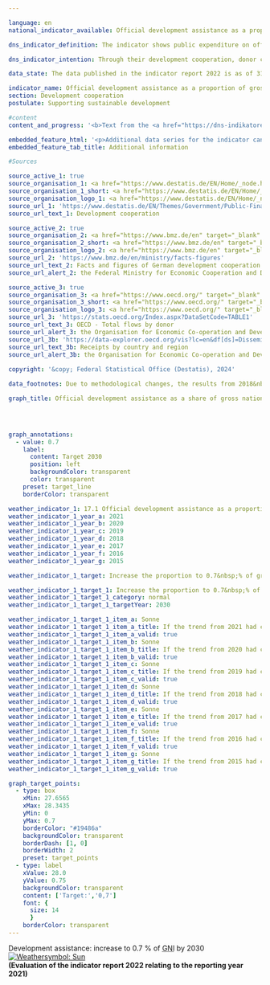 ```yaml
---

language: en        
national_indicator_available: Official development assistance as a proportion of gross national income        

dns_indicator_definition: The indicator shows public expenditure on official development assistance (<abbr title="Official development assistance" tabindex="0">ODA</abbr>) as a percentage of gross national income (<abbr title="Gross national income" tabindex="0">GNI</abbr>). Since 2018, it has been calculated using the grant-equivalent method.        

dns_indicator_intention: Through their development cooperation, donor countries play a role in reducing global poverty, preventing humanitarian need, safeguarding peace, achieving democracy, making globalisation fair and protecting the environment. To live up to that responsibility, the Federal Government has committed itself to the target, originally set by the <abbr title="United Nations" tabindex="0">UN</abbr> General Assembly in 1970, of raising its <abbr title="Official development assistance" tabindex="0">ODA</abbr> expenditure to 0.7&nbsp;% of its <abbr title="Gross national income" tabindex="0">GNI</abbr>. For the indicator maintained in the German strategy for sustainable development, the aim is to reach that target by the year 2030.        

data_state: The data published in the indicator report 2022 is as of 31 October 2022. The data shown on this platform is updated regularly, so that more current data may be available online than published in the <a href="https://dns-indikatoren.de/assets/Publikationen/Indikatorenberichte/2022.pdf">indicator report 2022</a>.        

indicator_name: Official development assistance as a proportion of gross national income        
section: Development cooperation        
postulate: Supporting sustainable development        

#content         
content_and_progress: '<b>Text from the <a href="https://dns-indikatoren.de/assets/Publikationen/Indikatorenberichte/2022.pdf">Indicator Report 2022&nbsp;</a></b><br><br>The data on which the indicator is based are the statistics on German official development assistance which are compiled by the Federal Statistical Office on behalf of the Federal Ministry for Economic Cooperation and Development. Whether a flow is counted as <abbr title="Official development assistance" tabindex="0">ODA</abbr> is determined by guidelines issued by the <abbr title="Organisation for Economic Co-operation and Development" tabindex="0">OECD</abbr> Development Assistance Committee (<abbr title="Development Assistance Committee" tabindex="0">DAC</abbr>). <abbr title="Official development assistance" tabindex="0">ODA</abbr> comprises public funds spent in order to advance the economic and social development of developing countries. It primarily includes expenditure for financial and technical cooperation with developing countries, humanitarian aid and development-cooperation contributions to multilateral institutions such as the United Nations, the European Union, the World Bank or regional development banks. Under certain conditions, spending on peace missions, debt relief and certain items of development expenditure in the donor country&nbsp;–&nbsp;such as tuition costs for students from developing countries, domestic spending on refugees and funding for development-related research&nbsp;–&nbsp;can also be counted as <abbr title="Official development assistance" tabindex="0">ODA</abbr>. The <abbr title="Development Assistance Committee" tabindex="0">DAC</abbr> also defines the list of developing countries eligible for <abbr title="Official development assistance" tabindex="0">ODA</abbr>. This includes the least developed countries (<abbr title="Least developed countries" tabindex="0">LDCs</abbr>) as well as other countries with low and medium per capita <abbr title="Gross national income" tabindex="0">GNI</abbr>. The list is consistently updated, such that changes in the indicator may therefore be the result of one or more countries being added to or removed from the list.<br><br>In 2018, there was a change in the way <abbr title="Official development assistance" tabindex="0">ODA</abbr> loans (<abbr title="that is to say (id est)" tabindex="0">i.e.</abbr> loans, bonds and debt reliefs) are evaluated, in that the previous net-flows principle was replaced by the grant-equivalent method. In this method, only the grant element of an <abbr title="Official development assistance" tabindex="0">ODA</abbr> loan is determined by the interest rate and duration, among others, and is counted as <abbr title="Official development assistance" tabindex="0">ODA</abbr>. The intention behind the new methodology is to make <abbr title="Official development assistance" tabindex="0">ODA</abbr> grants and <abbr title="Official development assistance" tabindex="0">ODA</abbr> loans comparable.<br><br>As calculated using the new method, Germany’s <abbr title="Official development assistance" tabindex="0">ODA</abbr> came to 27.3&nbsp;billion euros (provisional results) in 2021, slightly higher than the 25.2&nbsp;billion euros recorded for 2020. <abbr title="Official development assistance" tabindex="0">ODA</abbr> in 2021&nbsp;accounted for 0.74&nbsp;% of Germany’s <abbr title="Gross national income" tabindex="0">GNI</abbr> (2020: 0.73&nbsp;%). Hence, the target of 0.70&nbsp;% was reached in 2020&nbsp;and 2021. For comparison, net <abbr title="Official development assistance" tabindex="0">ODA</abbr> spending (using the evaluation method that was standard until 2017) came to around 26.6&nbsp;billion euros in 2021. While the <abbr title="Gross national income" tabindex="0">GNI</abbr> increased by a factor of 1.5&nbsp;compared to 2010, net <abbr title="Official development assistance" tabindex="0">ODA</abbr> trebled in the same period.<br><br>On the international scale, in 2021&nbsp;Germany was once again the second-largest contributor in absolute terms, after the United States and ahead of Japan (provisional figures). However, the <abbr title="Official development assistance" tabindex="0">ODA</abbr>-ratio for the United States was at 0.18&nbsp;% below the average of the <abbr title="Development Assistance Committee" tabindex="0">DAC</abbr> countries (0.33&nbsp;%). Germany had the fourth-highest ODA:GNI ratio among the 29&nbsp;members of the <abbr title="Development Assistance Committee" tabindex="0">DAC</abbr>. According to the provisional figures for 2021, the international target of 0.70&nbsp;% was met by four <abbr title="Development Assistance Committee" tabindex="0">DAC</abbr> countries: Luxembourg (0.99&nbsp;%), Norway (0.93&nbsp;%), Sweden (0.92&nbsp;%), and Denmark (0.70&nbsp;%).<br><br>In addition to official development cooperation, private funds are also provided by such organisations as churches, foundations and associations. These chiefly take the form of contributions and donations. This private development cooperation, which does not affect the <abbr title="Official development assistance" tabindex="0">ODA</abbr> figures, amounted to 1.3&nbsp;billion euros in 2020, the equivalent of a 0.04&nbsp;% share of <abbr title="Gross national income" tabindex="0">GNI</abbr>. Private direct investment in developing countries came to 1.9&nbsp;billion euros in 2020.'        

embedded_feature_html: '<p>Additional data series for the indicator can be found <a href="https://dnsTestEnvironment.github.io/dns-indicators/public/AddInfos/en/17_1.pdf" target="_blank" >here</a>.</p><br><small>Note: You can display the PDF document directly in your browser or download the PDF document and open it with a PDF reader of your choice. We will be happy to advise you.</small>'
embedded_feature_tab_title: Additional information        

#Sources        

source_active_1: true
source_organisation_1: <a href="https://www.destatis.de/EN/Home/_node.html" target="_blank">Federal Statistical Office</a>
source_organisation_1_short: <a href="https://www.destatis.de/EN/Home/_node.html" target="_blank">Federal Statistical Office</a>
source_organisation_logo_1: <a href="https://www.destatis.de/EN/Home/_node.html" target="_blank"><img src="https://dnsTestEnvironment.github.io/dns-indicators/public/OrgImgEn/destatis.png" alt="Federal Statistical Office" title=" Click here to visit the homepage of the organizationFederal Statistical Office" style="height:60px; width:148px; border:transparent"/></a>
source_url_1: 'https://www.destatis.de/EN/Themes/Government/Public-Finance/Development-Cooperation/_node.html'
source_url_text_1: Development cooperation

source_active_2: true
source_organisation_2: <a href="https://www.bmz.de/en" target="_blank" onclick="return confirm_alert('the Federal Ministry for Economic Cooperation and Development', 'En')">Federal Ministry for Economic Cooperation and Development</a>
source_organisation_2_short: <a href="https://www.bmz.de/en" target="_blank" onclick="return confirm_alert('the Federal Ministry for Economic Cooperation and Development', 'En')">Federal Ministry for Economic Cooperation and Development</a>
source_organisation_logo_2: <a href="https://www.bmz.de/en" target="_blank" onclick="return confirm_alert('the Federal Ministry for Economic Cooperation and Development', 'En')"><img src="https://dnsTestEnvironment.github.io/dns-indicators/public/OrgImgEn/bmz.png" alt="Federal Ministry for Economic Cooperation and Development" title=" Click here to visit the homepage of the organizationFederal Ministry for Economic Cooperation and Development" style="height:60px; width:148px; border:transparent"/></a>
source_url_2: 'https://www.bmz.de/en/ministry/facts-figures'
source_url_text_2: Facts and figures of German development cooperation
source_url_alert_2: the Federal Ministry for Economic Cooperation and Development

source_active_3: true
source_organisation_3: <a href="https://www.oecd.org/" target="_blank" onclick="return confirm_alert('the Organisation for Economic Co-operation and Development', 'En')">Organisation for Economic Co-operation and Development</a>
source_organisation_3_short: <a href="https://www.oecd.org/" target="_blank" onclick="return confirm_alert('the Organisation for Economic Co-operation and Development', 'En')">Organisation for Economic Co-operation and Development</a>
source_organisation_logo_3: <a href="https://www.oecd.org/" target="_blank" onclick="return confirm_alert('the Organisation for Economic Co-operation and Development', 'En')"><img src="https://dnsTestEnvironment.github.io/dns-indicators/public/OrgImgEn/oecd.png" alt="Organisation for Economic Co-operation and Development" title=" Click here to visit the homepage of the organizationOrganisation for Economic Co-operation and Development" style="height:60px; width:148px; border:transparent"/></a>
source_url_3: 'https://stats.oecd.org/Index.aspx?DataSetCode=TABLE1'
source_url_text_3: OECD - Total flows by donor
source_url_alert_3: the Organisation for Economic Co-operation and Development
source_url_3b: 'https://data-explorer.oecd.org/vis?lc=en&df[ds]=DisseminateFinalDMZ&df[id]=DSD_DAC2%40DF_RECPTS&df[ag]=OECD.DCD.FSD&pd=2013%2C&dq=DEU%2BDAC...USD.&to[TIME_PERIOD]=false'
source_url_text_3b: Receipts by country and region
source_url_alert_3b: the Organisation for Economic Co-operation and Development
        
copyright: '&copy; Federal Statistical Office (Destatis), 2024'        

data_footnotes: Due to methodological changes, the results from 2018&nbsp;are only comparable with previous years to a limited extent. Up to 2017, the calculation was based on the gross-net principle; from 2018, the grant-equivalent method was used.<br>• 2022&nbsp;provisional data.        

graph_title: Official development assistance as a share of gross national income        

        


graph_annotations:
  - value: 0.7
    label:
      content: Target 2030
      position: left
      backgroundColor: transparent
      color: transparent
    preset: target_line
    borderColor: transparent                        

weather_indicator_1: 17.1 Official development assistance as a proportion of gross national income
weather_indicator_1_year_a: 2021
weather_indicator_1_year_b: 2020
weather_indicator_1_year_c: 2019
weather_indicator_1_year_d: 2018
weather_indicator_1_year_e: 2017
weather_indicator_1_year_f: 2016
weather_indicator_1_year_g: 2015

weather_indicator_1_target: Increase the proportion to 0.7&nbsp;% of gross national income by 2030

weather_indicator_1_target_1: Increase the proportion to 0.7&nbsp;% of gross national income by 2030
weather_indicator_1_target_1_category: normal
weather_indicator_1_target_1_targetYear: 2030

weather_indicator_1_target_1_item_a: Sonne
weather_indicator_1_target_1_item_a_title: If the trend from 2021 had continued, the target value would have been reached or missed by less than 5% of the difference between the target value and the value at that time.
weather_indicator_1_target_1_item_a_valid: true
weather_indicator_1_target_1_item_b: Sonne
weather_indicator_1_target_1_item_b_title: If the trend from 2020 had continued, the target value would have been reached or missed by less than 5% of the difference between the target value and the value at that time.
weather_indicator_1_target_1_item_b_valid: true
weather_indicator_1_target_1_item_c: Sonne
weather_indicator_1_target_1_item_c_title: If the trend from 2019 had continued, the target value would have been reached or missed by less than 5% of the difference between the target value and the value at that time.
weather_indicator_1_target_1_item_c_valid: true
weather_indicator_1_target_1_item_d: Sonne
weather_indicator_1_target_1_item_d_title: If the trend from 2018 had continued, the target value would have been reached or missed by less than 5% of the difference between the target value and the value at that time.
weather_indicator_1_target_1_item_d_valid: true
weather_indicator_1_target_1_item_e: Sonne
weather_indicator_1_target_1_item_e_title: If the trend from 2017 had continued, the target value would have been reached or missed by less than 5% of the difference between the target value and the value at that time.
weather_indicator_1_target_1_item_e_valid: true
weather_indicator_1_target_1_item_f: Sonne
weather_indicator_1_target_1_item_f_title: If the trend from 2016 had continued, the target value would have been reached or missed by less than 5% of the difference between the target value and the value at that time.
weather_indicator_1_target_1_item_f_valid: true
weather_indicator_1_target_1_item_g: Sonne
weather_indicator_1_target_1_item_g_title: If the trend from 2015 had continued, the target value would have been reached or missed by less than 5% of the difference between the target value and the value at that time.
weather_indicator_1_target_1_item_g_valid: true        

graph_target_points:
  - type: box
    xMin: 27.6565
    xMax: 28.3435
    yMin: 0
    yMax: 0.7
    borderColor: "#19486a"
    backgroundColor: transparent
    borderDash: [1, 0]
    borderWidth: 2
    preset: target_points
  - type: label
    xValue: 28.0
    yValue: 0.75
    backgroundColor: transparent
    content: ['Target:','0,7']
    font: {
      size: 14
      }
    borderColor: transparent        
---
```



<div>
  <div class="my-header">
    <label class="default">Development assistance: increase to 0.7&nbsp;% of <abbr title="Gross national income" tabindex="0">GNI</abbr> by 2030
      <a href="https://dnsTestEnvironment.github.io/dns-indicators/en/status"><img src="https://sdg-indikatoren.de/public/Wettersymbole/Sonne.png" title="If the trend from 2021 had continued, the target value would have been reached or missed by less than 5% of the difference between the target value and the value at that time." alt="Weathersymbol: Sun"/>
      </a>
    </label>
  </div>
</div>
<div class="my-header-note">
  <label class="default"><b>(Evaluation of the indicator report 2022 relating to the reporting year 2021)
  </b></label>
</div>